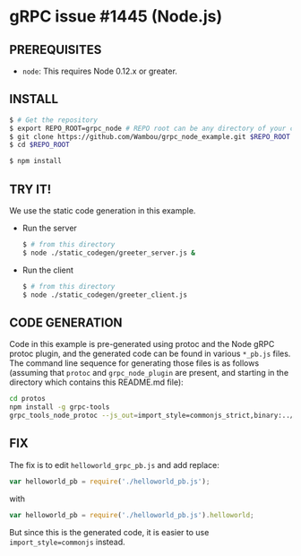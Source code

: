 gRPC issue #1445 (Node.js)
===========================

PREREQUISITES
-------------

- `node`: This requires Node 0.12.x or greater.

INSTALL
-------

   ```sh
   $ # Get the repository
   $ export REPO_ROOT=grpc_node # REPO root can be any directory of your choice
   $ git clone https://github.com/Wambou/grpc_node_example.git $REPO_ROOT
   $ cd $REPO_ROOT

   $ npm install
   ```

TRY IT!
-------

We use the static code generation in this example.

 - Run the server

   ```sh
   $ # from this directory
   $ node ./static_codegen/greeter_server.js &
   ```

 - Run the client

   ```sh
   $ # from this directory
   $ node ./static_codegen/greeter_client.js
   ```

CODE GENERATION
---------------
Code in this example is pre-generated using protoc and the Node gRPC protoc plugin, and the generated code can be found in various `*_pb.js` files. The command line sequence for generating those files is as follows (assuming that `protoc` and `grpc_node_plugin` are present, and starting in the directory which contains this README.md file):

```sh
cd protos
npm install -g grpc-tools
grpc_tools_node_protoc --js_out=import_style=commonjs_strict,binary:../static_codegen/ --grpc_out=../static_codegen --plugin=protoc-gen-grpc=`which grpc_tools_node_protoc_plugin` helloworld.proto
```


FIX
---
The fix is to edit `helloworld_grpc_pb.js` and add replace:
```js
var helloworld_pb = require('./helloworld_pb.js');
```
with
```js
var helloworld_pb = require('./helloworld_pb.js').helloworld;
```

But since this is the generated code, it is easier to use `import_style=commonjs` instead.
